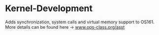 # Kernel-Development


Adds synchronization, system calls and virtual memory support to OS161.
More details can be found here -> www.ops-class.org/asst
